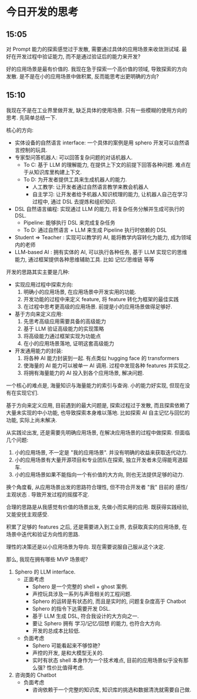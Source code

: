 
# 今日开发的思考

## 15:05

对 Prompt 能力的探索感觉过于发散, 需要通过具体的应用场景来收敛测试域. 最好在开发过程中验证能力, 而不是通过验证后的能力来开发?

好的应用场景是最有价值的. 我现在急于探索一个高价值的领域, 导致探索的方向发散. 是不是在小的应用场景中做积累, 反而能思考出更明确的方向?

## 15:10

我现在不是在工业界里做开发, 缺乏具体的使用场景. 只有一些模糊的使用方向的思考. 先简单总结一下.

核心的方向: 
- 实体设备的自然语言 interface: 一个具体的案例是用 sphero 开发可以自然语言控制的玩具. 
- 专家型问答机器人: 可以回答复杂问题的对话机器人.
  - To C: 基于 LLM 的理解能力, 在提供上下文的前提下回答各种问题. 难点在于从知识库里构建上下文. 
  - To D: 为开发者提供工具来生成机器人的能力. 
    - 人工教学: 让开发者通过自然语言教学来教会机器人
    - 自主学习: 让开发者给予机器人知识梳理的能力, 让机器人自己在学习过程中, 通过 DSL 去提炼和组织知识. 
- DSL 自然语言编程: 实现通过 LLM 的能力, 将复杂任务分解并生成可执行的 DSL.
  - Pipeline: 能够执行 DSL 来完成复杂任务
  - To D: 通过自然语言 + LLM 来生成 Pipeline 执行时依赖的 DSL
- Student => Teacher : 实现可以教学的 AI, 能将教学内容转化为能力, 成为领域内的老师
- LLM-based AI : 拥有实体的 AI, 可以执行各种任务, 基于 LLM 实现它的思维能力, 通过框架提供各种思维辅助工具. 比如 记忆/思维链 等等

开发的思路其实主要是几种: 

- 实现应用过程中探索方向:
  1. 明确小的应用场景, 在应用场景中开发实用的功能.
  2. 开发功能的过程中来定义 feature, 将 feature 转化为框架的最佳实践
  3. 在过程中思考更高级的应用场景. 前提是小的应用场景做得足够好.
- 基于方向来定义应用: 
  1. 先思考高级应用需要具备的高级能力
  2. 基于 LLM 验证高级能力的实现策略
  3. 将高级能力通过框架实现为功能点
  4. 在小的应用场景落地, 证明这套高级能力
- 开发通用能力的封装: 
  1. 将各种 AI 能力封装到一起. 有点类似 hugging face 的 transformers 
  2. 使海量的 AI 能力可以被单一 AI 调用. 过程中发现各种 features 并实现之.
  3. 将拥有海量能力的 AI 投入到各个应用场景, 解决问题. 

一个核心的难点是, 海量知识与海量能力的索引与查询. 小的能力好实现, 但现在没有在实现它们. 

基于方向来定义应用, 目前遇到的最大问题是, 探索过程过于发散, 而且探索依赖了大量未实现的中小功能, 也导致探索本身难以落地. 
比如探索 AI 自主记忆与回忆的功能, 实际上尚未解决.

从实践论出发, 还是需要先明确应用场景, 在解决应用场景的过程中做探索. 但面临几个问题: 
1. 小的应用场景, 不一定是 "我的应用场景". 并没有明确的收益来获取迭代动力. 
2. 小的应用场景有大量开源项目和专业团队在探索, 独立开发者未见得能弯道超车. 
3. 小的应用场景如果不能指向一个有价值的大方向, 则也无法提供足够的动力. 

换个角度看, 从应用场景出发的思路符合理性, 但不符合开发者 "我" 目前的  感性/主观状态 . 导致开发过程的摇摆不定. 

合理的思路是从我感觉有价值的场景出发, 先做小而实用的应用. 既获得实践经验, 又能安抚主观感受. 

积累了足够的 features 之后, 还是需要进入到工业界, 去获取真实的应用场景, 在场景中迭代和验证方向性的思路. 

理性的决策还是以小应用场景为导向. 现在需要说服自己服从这个决定. 

那么, 我现在拥有哪些 MVP 场景呢? 

1. Sphero 的 LLM interface. 
    + 正面考虑
        - Sphero 是一个完整的 shell + ghost 案例. 
        - 声控玩具涉及一系列与声音相关的工程问题. 
        - Sphero 的运转是有状态的, 而且是实时的, 问题复杂度高于 Chatbot
        - Sphero 的指令下达需要开发 DSL. 
        - 基于 LLM 生成 DSL, 符合我设计的大方向之一. 
        - 要让 Sphero 拥有 学习/记忆/回想 的能力, 也符合大方向.
        - 开发的总成本比较低. 
    + 负面考虑
        - Sphero 可能看起来不够惊艳?
        - 声控的开发, 是和大模型无关的. 
        - 实时有状态 shell 本身作为一个技术难点, 目前的应用场景似乎没有那么强? 性价比值得考虑. 
2. 咨询类的 Chatbot
   + 负面考虑
      - 咨询依赖于一个完整的知识库, 知识库的挑选和数据清洗就需要自己做.